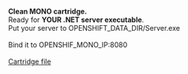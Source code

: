 <b>Clean MONO cartridge.</b><br>
Ready for <b>YOUR .NET server executable</b>.<br>
Put your server to OPENSHIFT_DATA_DIR/Server.exe<br>
<br>
Bind it to OPENSHIF_MONO_IP:8080<br>
<br>
<a href="https://raw.githubusercontent.com/ftpud/openshift-community-cartridge-mono/master/metadata/manifest.yml">Cartridge file</a>
